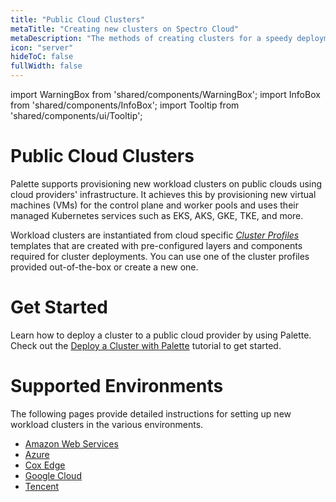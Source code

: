 ```yaml
---
title: "Public Cloud Clusters"
metaTitle: "Creating new clusters on Spectro Cloud"
metaDescription: "The methods of creating clusters for a speedy deployment on any CSP"
icon: "server"
hideToC: false
fullWidth: false
---
```


import WarningBox from 'shared/components/WarningBox';
import InfoBox from 'shared/components/InfoBox';
import Tooltip from 'shared/components/ui/Tooltip';


# Public Cloud Clusters 

Palette supports provisioning new workload clusters on public clouds using cloud providers' infrastructure. It achieves this by provisioning new virtual machines (VMs) for the control plane and worker pools and uses their managed Kubernetes services such as EKS, AKS, GKE, TKE, and more. 

Workload clusters are instantiated from cloud specific [_Cluster Profiles_](/cluster-profiles) templates that are created with pre-configured layers and components required for cluster deployments. You can use one of the cluster profiles provided out-of-the-box or create a new one.

# Get Started

Learn how to deploy a cluster to a public cloud provider by using Palette. Check out the [Deploy a Cluster with Palette](/clusters/public-cloud/deploy-k8s-cluster) tutorial to get started.


# Supported Environments

The following pages provide detailed instructions for setting up new workload clusters in the various environments.

* [Amazon Web Services](/clusters/public-cloud/aws)
* [Azure](/clusters/public-cloud/azure)
* [Cox Edge](/clusters/public-cloud/cox-edge)
* [Google Cloud](/clusters/public-cloud/gcp)
* [Tencent](/clusters/public-cloud/tke)

